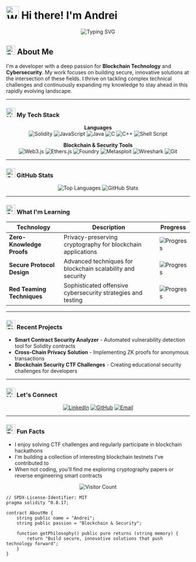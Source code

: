 # <img src="https://raw.githubusercontent.com/Tarikul-Islam-Anik/Animated-Fluent-Emojis/master/Emojis/Hand%20gestures/Waving%20Hand.png" alt="Waving Hand" width="35" height="35" /> Hi there! I'm Andrei

<div align="center">
  <img src="https://readme-typing-svg.herokuapp.com?font=Fira+Code&size=22&pause=1000&color=6A5ACD&center=true&vCenter=true&random=false&width=435&lines=Blockchain+Developer;Security+Researcher;Smart+Contract+Auditor" alt="Typing SVG" />
</div>

## <img src="https://raw.githubusercontent.com/Tarikul-Islam-Anik/Animated-Fluent-Emojis/master/Emojis/Travel%20and%20places/Rocket.png" alt="Rocket" width="25" height="25" /> About Me

I'm a developer with a deep passion for **Blockchain Technology** and **Cybersecurity**. My work focuses on building secure, innovative solutions at the intersection of these fields. I thrive on tackling complex technical challenges and continuously expanding my knowledge to stay ahead in this rapidly evolving landscape.

---

### <img src="https://raw.githubusercontent.com/Tarikul-Islam-Anik/Animated-Fluent-Emojis/master/Emojis/Objects/Hammer%20and%20Wrench.png" alt="Hammer and Wrench" width="25" height="25" /> My Tech Stack

<div align="center">
  
**Languages**  
![Solidity](https://img.shields.io/badge/Solidity-%23363636.svg?style=for-the-badge&logo=solidity&logoColor=white)
![JavaScript](https://img.shields.io/badge/JavaScript-%23F7DF1E.svg?style=for-the-badge&logo=javascript&logoColor=black)
![Java](https://img.shields.io/badge/Java-%23ED8B00.svg?style=for-the-badge&logo=openjdk&logoColor=white)
![C](https://img.shields.io/badge/C-%2300599C.svg?style=for-the-badge&logo=c&logoColor=white)
![C++](https://img.shields.io/badge/C++-%2300599C.svg?style=for-the-badge&logo=c%2B%2B&logoColor=white)
![Shell Script](https://img.shields.io/badge/Shell_Script-%23121011.svg?style=for-the-badge&logo=gnu-bash&logoColor=white)

**Blockchain & Security Tools**  
![Web3.js](https://img.shields.io/badge/Web3.js-F16822?style=for-the-badge&logo=web3.js&logoColor=white)
![Ethers.js](https://img.shields.io/badge/Ethers.js-1C4AFF?style=for-the-badge&logo=ethereum&logoColor=white)
![Foundry](https://img.shields.io/badge/Foundry-FFD700?style=for-the-badge&logo=ethereum&logoColor=black)
![Metasploit](https://img.shields.io/badge/Metasploit-239120?style=for-the-badge&logo=metasploit&logoColor=white)
![Wireshark](https://img.shields.io/badge/Wireshark-1679A7?style=for-the-badge&logo=wireshark&logoColor=white)
![Git](https://img.shields.io/badge/Git-F05032?style=for-the-badge&logo=git&logoColor=white)

</div>

---

### <img src="https://raw.githubusercontent.com/Tarikul-Islam-Anik/Animated-Fluent-Emojis/master/Emojis/Objects/Chart%20Increasing.png" alt="Chart Increasing" width="25" height="25" /> GitHub Stats

<div align="center">
  
![Top Languages](https://github-readme-stats-git-masterrstaa-rickstaa.vercel.app/api/top-langs/?username=andrei2308&layout=compact&theme=tokyonight)
![GitHub Stats](https://github-readme-stats.vercel.app/api?username=andrei2308&show_icons=true&theme=tokyonight)

</div>

---

### <img src="https://raw.githubusercontent.com/Tarikul-Islam-Anik/Animated-Fluent-Emojis/master/Emojis/Plants/Seedling.png" alt="Seedling" width="25" height="25" /> What I'm Learning

<div align="center">
  
| Technology | Description | Progress |
|------------|-------------|----------|
| **Zero-Knowledge Proofs** | Privacy-preserving cryptography for blockchain applications | ![Progress](https://progress-bar.dev/65/?width=100) |
| **Secure Protocol Design** | Advanced techniques for blockchain scalability and security | ![Progress](https://progress-bar.dev/70/?width=100) |
| **Red Teaming Techniques** | Sophisticated offensive cybersecurity strategies and testing | ![Progress](https://progress-bar.dev/75/?width=100) |

</div>

---

### <img src="https://raw.githubusercontent.com/Tarikul-Islam-Anik/Animated-Fluent-Emojis/master/Emojis/Objects/Closed%20Book.png" alt="Closed Book" width="25" height="25" /> Recent Projects

- **Smart Contract Security Analyzer** - Automated vulnerability detection tool for Solidity contracts
- **Cross-Chain Privacy Solution** - Implementing ZK proofs for anonymous transactions
- **Blockchain Security CTF Challenges** - Creating educational security challenges for developers

---

### <img src="https://raw.githubusercontent.com/Tarikul-Islam-Anik/Animated-Fluent-Emojis/master/Emojis/Hand%20gestures/Handshake.png" alt="Handshake" width="25" height="25" /> Let's Connect

<div align="center">
  
[![LinkedIn](https://img.shields.io/badge/LinkedIn-%230077B5.svg?style=for-the-badge&logo=linkedin&logoColor=white)](https://www.linkedin.com/in/andrei-chitoiu-896248207/)
[![GitHub](https://img.shields.io/badge/GitHub-%23121011.svg?style=for-the-badge&logo=github&logoColor=white)](https://github.com/andrei2308)
[![Email](https://img.shields.io/badge/Email-D14836?style=for-the-badge&logo=gmail&logoColor=white)](mailto:chitoiu.andrei2@yahoo.com)

</div>

---

### <img src="https://raw.githubusercontent.com/Tarikul-Islam-Anik/Animated-Fluent-Emojis/master/Emojis/Smilies/Zany%20Face.png" alt="Zany Face" width="25" height="25" /> Fun Facts

- I enjoy solving CTF challenges and regularly participate in blockchain hackathons
- I'm building a collection of interesting blockchain testnets I've contributed to
- When not coding, you'll find me exploring cryptography papers or reverse engineering smart contracts

<div align="center">
  
![Visitor Count](https://visitor-badge.laobi.icu/badge?page_id=andrei2308.andrei2308)

</div>

```solidity
// SPDX-License-Identifier: MIT
pragma solidity ^0.8.17;

contract AboutMe {
    string public name = "Andrei";
    string public passion = "Blockchain & Security";
    
    function getPhilosophy() public pure returns (string memory) {
        return "Build secure, innovative solutions that push technology forward";
    }
}
```

